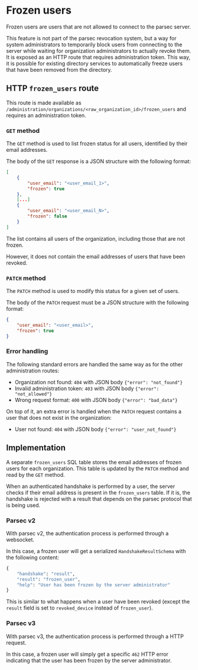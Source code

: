 <!-- Parsec Cloud (https://parsec.cloud) Copyright (c) BUSL-1.1 2016-present Scille SAS -->

Frozen users
============

Frozen users are users that are not allowed to connect to the parsec server.

This feature is not part of the parsec revocation system, but a way for system administrators to temporarily block users from connecting to the server while waiting for organization administrators to actually revoke them. It is exposed as an HTTP route that requires administration token. This way, it is possible for existing directory services to automatically freeze users that have been removed from the directory.

HTTP `frozen_users` route
-------------------------

This route is made available as `/administration/organizations/<raw_organization_id>/frozen_users` and requires an administration token.

### `GET` method

The `GET` method is used to list frozen status for all users, identified by their email addresses.

The body of the `GET` response is a JSON structure with the following format:

```json
[
    {
        "user_email": "<user_email_1>",
        "frozen": true
    },
    [...]
    {
        "user_email": "<user_email_N>",
        "frozen": false
    }
]
```

The list contains all users of the organization, including those that are not frozen.

However, it does not contain the email addresses of users that have been revoked.

### `PATCH` method

The `PATCH` method is used to modify this status for a given set of users.

The body of the `PATCH` request must be a JSON structure with the following format:

```json
{
    "user_email": "<user_email>",
    "frozen": true
}
```

### Error handling

The following standard errors are handled the same way as for the other administration routes:
- Organization not found: `404` with JSON body `{"error": "not_found"}`
- Invalid administration token: `403` with JSON body `{"error": "not_allowed"}`
- Wrong request format: `400` with JSON body `{"error": "bad_data"}`

On top of it, an extra error is handled when the `PATCH` request contains a user that does not exist in the organization:
- User not found: `404` with JSON body `{"error": "user_not_found"}`


## Implementation

A separate `frozen_users` SQL table stores the email addresses of frozen users for each organization. This table is updated by the `PATCH` method and read by the `GET` method.

When an authenticated handshake is performed by a user, the server checks if their email address is present in the `frozen_users` table. If it is, the handshake is rejected with a result that depends on the parsec protocol that is being used.

### Parsec v2

With parsec v2, the authentication process is performed through a websocket.

In this case, a frozen user will get a serialized `HandshakeResultSchema` with the following content:

```python
{
    "handshake": "result",
    "result": "frozen_user",
    "help": "User has been frozen by the server administrator"
}
```

This is similar to what happens when a user have been revoked (except the `result` field is set to `revoked_device` instead of `frozen_user`).

### Parsec v3

With parsec v3, the authentication process is performed through a HTTP request.

In this case, a frozen user will simply get a specific `462` HTTP error indicating that the user has been frozen by the server administrator.
